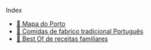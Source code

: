 Index

- [📍 Mapa do Porto](/porto/)
- [🍮 Comidas de fabrico tradicional Português](/comidas/)
- [🖤 Best Of de receitas familiares](/familybestof/)
